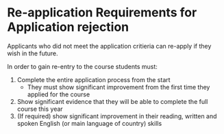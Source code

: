# Re-application Requirements for Application rejection

Applicants who did not meet the application critieria can re-apply if they wish in the future. 

In order to gain re-entry to the course students must:

1. Complete the entire application process from the start
   * They must show significant improvement from the first time they applied for the course
2. Show significant evidence that they will be able to complete the full course this year
3. \(If required\) show significant improvement in their reading, written and spoken English \(or main language of country\) skills

#### 

